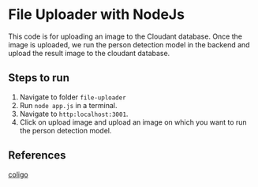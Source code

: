 # File Uploader with NodeJs

This code is for uploading an image to the Cloudant database. Once the image is uploaded, we run the person detection model in the backend and upload the result image to the cloudant database.
## Steps to run
1. Navigate to folder `file-uploader`
2. Run `node app.js` in a terminal.
3. Navigate to `http:localhost:3001`.
4. Click on upload image and upload an image on which you want to run the person detection model.
## References
[coligo](http://coligo.io/building-ajax-file-uploader-with-node/)
